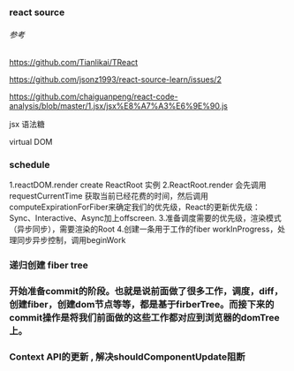 ### react source

###### 参考
 https://github.com/Tianlikai/TReact

 https://github.com/jsonz1993/react-source-learn/issues/2

 https://github.com/chaiguanpeng/react-code-analysis/blob/master/1.jsx/jsx%E8%A7%A3%E6%9E%90.js


jsx 语法糖

virtual DOM

### schedule
  1.reactDOM.render create ReactRoot 实例
  2.ReactRoot.render 会先调用 requestCurrentTime 获取当前已经花费的时间，然后调用computeExpirationForFiber来确定我们的优先级，React的更新优先级： Sync、Interactive、Async加上offscreen.
  3.准备调度需要的优先级，渲染模式（异步同步），需要渲染的Root
  4.创建一条用于工作的fiber workInProgress，处理同步异步控制，调用beginWork

### 递归创建 fiber tree

### 开始准备commit的阶段。也就是说前面做了很多工作，调度，diff，创建fiber，创建dom节点等等，都是基于firberTree。而接下来的commit操作是将我们前面做的这些工作都对应到浏览器的domTree上。

### Context API的更新 , 解决shouldComponentUpdate阻断


